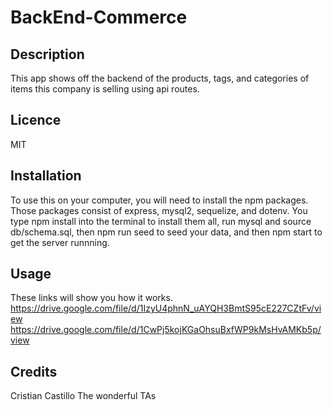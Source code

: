 # BackEnd-Commerce

## Description
This app shows off the backend of the products, tags, and categories of items this company is selling using api routes.

## Licence
MIT

## Installation
To use this on your computer, you will need to install the npm packages. Those packages consist of express, mysql2, sequelize, and dotenv.
You type npm install into the terminal to install them all, run mysql and source db/schema.sql, then npm run seed to seed your data, and then npm start to get the server runnning.


## Usage
These links will show you how it works. https://drive.google.com/file/d/1IzyU4phnN_uAYQH3BmtS95cE227CZtFv/view              https://drive.google.com/file/d/1CwPj5kojKGaOhsuBxfWP9kMsHvAMKb5p/view

## Credits
Cristian Castillo
The wonderful TAs
